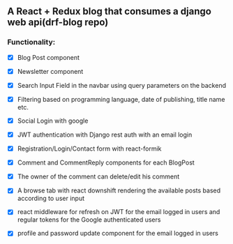 ## A React + Redux blog that consumes a django web api(drf-blog repo)

### Functionality:
- [x] Blog Post component
- [x] Newsletter component
- [x] Search Input Field in the navbar using query parameters on the backend
- [x] Filtering based on programming language, date of publishing, title name etc.
- [x] Social Login with google
- [x] JWT authentication with Django rest auth with an email login
- [x] Registration/Login/Contact form with react-formik
- [x] Comment and CommentReply components for each BlogPost
- [x] The owner of the comment can delete/edit his comment
- [x] A browse tab with react downshift rendering the available posts based according to user input
- [x] react middleware for refresh on JWT for the email logged in users and regular tokens for the Google authenticated users
- [x] profile and password update component for the email logged in users 

